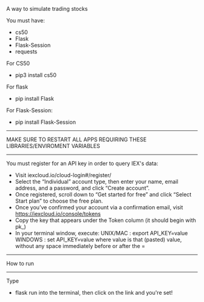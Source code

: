 A way to simulate trading stocks

You must have:

 - cs50
 - Flask
 - Flask-Session
 - requests

For CS50
 - pip3 install cs50

For flask
 - pip install Flask

For Flask-Session:
 - pip install Flask-Session

____________________________________________________________________________
MAKE SURE TO RESTART ALL APPS REQUIRING THESE LIBRARIES/ENVIROMENT VARIABLES
____________________________________________________________________________

You must register for an API key in order to query IEX's data:

 - Visit iexcloud.io/cloud-login#/register/
 - Select the “Individual” account type, then enter your name, email address, and a password, and click “Create account”.
 - Once registered, scroll down to “Get started for free” and click “Select Start plan” to choose the free plan.
 - Once you’ve confirmed your account via a confirmation email, visit https://iexcloud.io/console/tokens
 - Copy the key that appears under the Token column (it should begin with pk_)
 - In your terminal window, execute:
    UNIX/MAC : export API_KEY=value
    WINDOWS  : set    API_KEY=value
 where value is that (pasted) value, without any space immediately before or after the =

____________________________
How to run
____________________________

Type
  - flask run
into the terminal, then click on the link and you're set!

  

